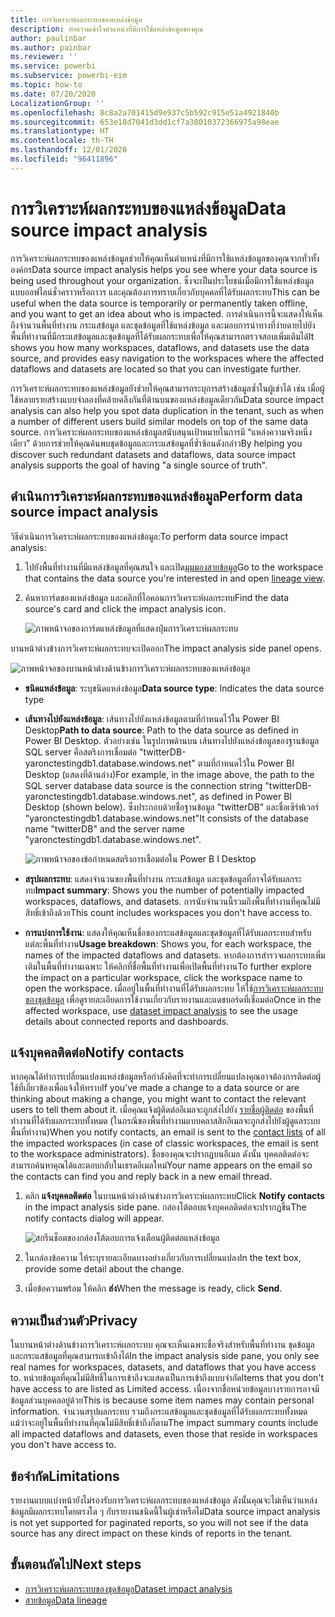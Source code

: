```yaml
---
title: การวิเคราะห์ผลกระทบของแหล่งข้อมูล
description: ทำความเข้าใจตำแหน่งที่มีการใช้แหล่งข้อมูลของคุณ
author: paulinbar
ms.author: painbar
ms.reviewer: ''
ms.service: powerbi
ms.subservice: powerbi-eim
ms.topic: how-to
ms.date: 07/20/2020
LocalizationGroup: ''
ms.openlocfilehash: 8c8a2a701415d9e937c5b592c915e51a4921840b
ms.sourcegitcommit: 653e18d7041d3dd1cf7a38010372366975a98eae
ms.translationtype: HT
ms.contentlocale: th-TH
ms.lasthandoff: 12/01/2020
ms.locfileid: "96411896"
---
```

# <a name="data-source-impact-analysis"></a><span data-ttu-id="8a25a-103">การวิเคราะห์ผลกระทบของแหล่งข้อมูล</span><span class="sxs-lookup"><span data-stu-id="8a25a-103">Data source impact analysis</span></span>

<span data-ttu-id="8a25a-104">การวิเคราะห์ผลกระทบของแหล่งข้อมูลช่วยให้คุณเห็นตำแหน่งที่มีการใช้แหล่งข้อมูลของคุณจากทั่วทั้งองค์กร</span><span class="sxs-lookup"><span data-stu-id="8a25a-104">Data source impact analysis helps you see where your data source is being used throughout your organization.</span></span> <span data-ttu-id="8a25a-105">ซึ่งจะเป็นประโยชน์เมื่อมีการใช้แหล่งข้อมูลแบบออฟไลน์ชั่วคราวหรือถาวร และคุณต้องการทราบเกี่ยวกับบุคคลที่ได้รับผลกระทบ</span><span class="sxs-lookup"><span data-stu-id="8a25a-105">This can be useful when the data source is temporarily or permanently taken offline, and you want to get an idea about who is impacted.</span></span> <span data-ttu-id="8a25a-106">การดำเนินการนี้จะแสดงให้เห็นถึงจำนวนพื้นที่ทำงาน กระแสข้อมูล และชุดข้อมูลที่ใช้แหล่งข้อมูล และมอบการนำทางที่ง่ายดายไปยังพื้นที่ทำงานที่มีกระแสข้อมูลและชุดข้อมูลที่ได้รับผลกระทบเพื่อให้คุณสามารถตรวจสอบเพิ่มเติมได้</span><span class="sxs-lookup"><span data-stu-id="8a25a-106">It shows you how many workspaces, dataflows, and datasets use the data source, and provides easy navigation to the workspaces where the affected dataflows and datasets are located so that you can investigate further.</span></span>

<span data-ttu-id="8a25a-107">การวิเคราะห์ผลกระทบของแหล่งข้อมูลยังช่วยให้คุณสามารถระบุการสร้างข้อมูลซ้ำในผู้เช่าได้ เช่น เมื่อผู้ใช้หลายรายสร้างแบบจำลองที่คล้ายคลึงกันที่ด้านบนของแหล่งข้อมูลเดียวกัน</span><span class="sxs-lookup"><span data-stu-id="8a25a-107">Data source impact analysis can also help you spot data duplication in the tenant, such as when a number of different users build similar models on top of the same data source.</span></span> <span data-ttu-id="8a25a-108">การวิเคราะห์ผลกระทบของแหล่งข้อมูลสนับสนุนเป้าหมายในการมี “แหล่งความจริงหนึ่งเดียว” ด้วยการช่วยให้คุณค้นพบชุดข้อมูลและกระแสข้อมูลที่ซ้ำซ้อนดังกล่าว</span><span class="sxs-lookup"><span data-stu-id="8a25a-108">By helping you discover such redundant datasets and dataflows, data source impact analysis supports the goal of having "a single source of truth".</span></span>

## <a name="perform-data-source-impact-analysis"></a><span data-ttu-id="8a25a-109">ดำเนินการวิเคราะห์ผลกระทบของแหล่งข้อมูล</span><span class="sxs-lookup"><span data-stu-id="8a25a-109">Perform data source impact analysis</span></span>

<span data-ttu-id="8a25a-110">วิธีดำเนินการวิเคราะห์ผลกระทบของแหล่งข้อมูล:</span><span class="sxs-lookup"><span data-stu-id="8a25a-110">To perform data source impact analysis:</span></span>

1. <span data-ttu-id="8a25a-111">ไปยังพื้นที่ทำงานที่มีแหล่งข้อมูลที่คุณสนใจ และเปิด[มุมมองสายข้อมูล](service-data-lineage.md)</span><span class="sxs-lookup"><span data-stu-id="8a25a-111">Go to the workspace that contains the data source you're interested in and open [lineage view](service-data-lineage.md).</span></span>
1. <span data-ttu-id="8a25a-112">ค้นหาการ์ดของแหล่งข้อมูล และคลิกที่ไอคอนการวิเคราะห์ผลกระทบ</span><span class="sxs-lookup"><span data-stu-id="8a25a-112">Find the data source's card and click the impact analysis icon.</span></span>

    ![ภาพหน้าจอของการ์ดแหล่งข้อมูลที่แสดงปุ่มการวิเคราะห์ผลกระทบ](media/service-data-source-impact-analysis/data-source-impact-analysis-button.png)
 
<span data-ttu-id="8a25a-114">บานหน้าต่างข้างการวิเคราะห์ผลกระทบจะเปิดออก</span><span class="sxs-lookup"><span data-stu-id="8a25a-114">The impact analysis side panel opens.</span></span>

![ภาพหน้าจอของบานหน้าต่างด้านข้างการวิเคราะห์ผลกระทบของแหล่งข้อมูล](media/service-data-source-impact-analysis/data-source-impact-analyis-side-pane.png)
 
* <span data-ttu-id="8a25a-116">**ชนิดแหล่งข้อมูล**: ระบุชนิดแหล่งข้อมูล</span><span class="sxs-lookup"><span data-stu-id="8a25a-116">**Data source type**: Indicates the data source type</span></span>
* <span data-ttu-id="8a25a-117">**เส้นทางไปยังแหล่งข้อมูล**: เส้นทางไปยังแหล่งข้อมูลตามที่กำหนดไว้ใน Power BI Desktop</span><span class="sxs-lookup"><span data-stu-id="8a25a-117">**Path to data source**: Path to the data source as defined in Power BI Desktop.</span></span> <span data-ttu-id="8a25a-118">ตัวอย่างเช่น ในรูปภาพด้านบน เส้นทางไปยังแหล่งข้อมูลของฐานข้อมูล SQL server คือสตริงการเชื่อมต่อ "twitterDB-yaronctestingdb1.database.windows.net" ตามที่กำหนดไว้ใน Power BI Desktop (แสดงที่ด้านล่าง)</span><span class="sxs-lookup"><span data-stu-id="8a25a-118">For example, in the image above, the path to the SQL server database data source is the connection string "twitterDB-yaronctestingdb1.database.windows.net", as defined in Power BI Desktop (shown below).</span></span> <span data-ttu-id="8a25a-119">ซึ่งประกอบด้วยชื่อฐานข้อมูล "twitterDB" และชื่อเซิร์ฟเวอร์ "yaronctestingdb1.database.windows.net"</span><span class="sxs-lookup"><span data-stu-id="8a25a-119">It consists of the database name "twitterDB" and the server name "yaronctestingdb1.database.windows.net".</span></span>

    ![ภาพหน้าจอของข้อกำหนดสตริงการเชื่อมต่อใน Power B I Desktop](media/service-data-source-impact-analysis/connection-string-definition-in-desktop.png)
 
* <span data-ttu-id="8a25a-121">**สรุปผลกระทบ**: แสดงจำนวนของพื้นที่ทำงาน กระแสข้อมูล และชุดข้อมูลที่อาจได้รับผลกระทบ</span><span class="sxs-lookup"><span data-stu-id="8a25a-121">**Impact summary**: Shows you the number of potentially impacted workspaces, dataflows, and datasets.</span></span> <span data-ttu-id="8a25a-122">การนับจำนวนนี้รวมถึงพื้นที่ทำงานที่คุณไม่มีสิทธิ์เข้าถึงด้วย</span><span class="sxs-lookup"><span data-stu-id="8a25a-122">This count includes workspaces you don't have access to.</span></span>
* <span data-ttu-id="8a25a-123">**การแบ่งการใช้งาน**: แสดงให้คุณเห็นชื่อของกระแสข้อมูลและชุดข้อมูลที่ได้รับผลกระทบสำหรับแต่ละพื้นที่ทำงาน</span><span class="sxs-lookup"><span data-stu-id="8a25a-123">**Usage breakdown**: Shows you, for each workspace, the names of the impacted dataflows and datasets.</span></span> <span data-ttu-id="8a25a-124">หากต้องการสำรวจผลกระทบเพิ่มเติมในพื้นที่ทำงานเฉพาะ ให้คลิกที่ชื่อพื้นที่ทำงานเพื่อเปิดพื้นที่ทำงาน</span><span class="sxs-lookup"><span data-stu-id="8a25a-124">To further explore the impact on a particular workspace, click the workspace name to open the workspace.</span></span> <span data-ttu-id="8a25a-125">เมื่ออยู่ในพื้นที่ทำงานที่ได้รับผลกระทบ ให้ใช้[การวิเคราะห์ผลกระทบของชุดข้อมูล](service-dataset-impact-analysis.md) เพื่อดูรายละเอียดการใช้งานเกี่ยวกับรายงานและแดชบอร์ดที่เชื่อมต่อ</span><span class="sxs-lookup"><span data-stu-id="8a25a-125">Once in the affected workspace, use [dataset impact analysis](service-dataset-impact-analysis.md) to see the usage details about connected reports and dashboards.</span></span>

## <a name="notify-contacts"></a><span data-ttu-id="8a25a-126">แจ้งบุคคลติดต่อ</span><span class="sxs-lookup"><span data-stu-id="8a25a-126">Notify contacts</span></span>

<span data-ttu-id="8a25a-127">หากคุณได้ทำการเปลี่ยนแปลงแหล่งข้อมูลหรือกำลังคิดที่จะทำการเปลี่ยนแปลงคุณอาจต้องการติดต่อผู้ใช้ที่เกี่ยวข้องเพื่อแจ้งให้ทราบ</span><span class="sxs-lookup"><span data-stu-id="8a25a-127">If you've made a change to a data source or are thinking about making a change, you might want to contact the relevant users to tell them about it.</span></span> <span data-ttu-id="8a25a-128">เมื่อคุณแจ้งผู้ติดต่ออีเมลจะถูกส่งไปยัง [รายชื่อผู้ติดต่อ](service-create-the-new-workspaces.md#create-a-contact-list) ของพื้นที่ทำงานที่ได้รับผลกระทบทั้งหมด (ในกรณีของพื้นที่ทำงานแบบคลาสสิกอีเมลจะถูกส่งไปยังผู้ดูแลระบบพื้นที่ทำงาน)</span><span class="sxs-lookup"><span data-stu-id="8a25a-128">When you notify contacts, an email is sent to the [contact lists](service-create-the-new-workspaces.md#create-a-contact-list) of all the impacted workspaces (in case of classic workspaces, the email is sent to the workspace administrators).</span></span> <span data-ttu-id="8a25a-129">ชื่อของคุณจะปรากฏบนอีเมล ดังนั้น บุคคลติดต่อจะสามารถค้นหาคุณได้และตอบกลับในเธรดอีเมลใหม่</span><span class="sxs-lookup"><span data-stu-id="8a25a-129">Your name appears on the email so the contacts can find you and reply back in a new email thread.</span></span> 

1. <span data-ttu-id="8a25a-130">คลิก **แจ้งบุคคลติดต่อ** ในบานหน้าต่างด้านข่างการวิเคราะห์ผลกระทบ</span><span class="sxs-lookup"><span data-stu-id="8a25a-130">Click **Notify contacts** in the impact analysis side pane.</span></span> <span data-ttu-id="8a25a-131">กล่องโต้ตอบแจ้งบุคคลติดต่อจะปรากฏขึ้น</span><span class="sxs-lookup"><span data-stu-id="8a25a-131">The notify contacts dialog will appear.</span></span>

   ![สกรีนช็อตของกล่องโต้ตอบการแจ้งเตือนผู้ติดต่อแหล่งข้อมูล](media/service-data-source-impact-analysis/notify-contacts-dialog.png)

1. <span data-ttu-id="8a25a-133">ในกล่องข้อความ ให้ระบุรายละเอียดบางอย่างเกี่ยวกับการเปลี่ยนแปลง</span><span class="sxs-lookup"><span data-stu-id="8a25a-133">In the text box, provide some detail about the change.</span></span>
1. <span data-ttu-id="8a25a-134">เมื่อข้อความพร้อม ให้คลิก **ส่ง**</span><span class="sxs-lookup"><span data-stu-id="8a25a-134">When the message is ready, click **Send**.</span></span>

## <a name="privacy"></a><span data-ttu-id="8a25a-135">ความเป็นส่วนตัว</span><span class="sxs-lookup"><span data-stu-id="8a25a-135">Privacy</span></span>

<span data-ttu-id="8a25a-136">ในบานหน้าต่างด้านข้างการวิเคราะห์ผลกระทบ คุณจะเห็นเฉพาะชื่อจริงสำหรับพื้นที่ทำงาน ชุดข้อมูล และกระแสข้อมูลที่คุณสามารถเข้าถึงได้</span><span class="sxs-lookup"><span data-stu-id="8a25a-136">In the impact analysis side pane, you only see real names for workspaces, datasets, and dataflows that you have access to.</span></span> <span data-ttu-id="8a25a-137">หน่วยข้อมูลที่คุณไม่มีสิทธิ์ในการเข้าถึงจะแสดงเป็นการเข้าถึงแบบจำกัด</span><span class="sxs-lookup"><span data-stu-id="8a25a-137">Items that you don't have access to are listed as Limited access.</span></span> <span data-ttu-id="8a25a-138">เนื่องจากชื่อหน่วยข้อมูลบางรายการอาจมีข้อมูลส่วนบุคคลอยู่ด้วย</span><span class="sxs-lookup"><span data-stu-id="8a25a-138">This is because some item names may contain personal information.</span></span>
<span data-ttu-id="8a25a-139">จำนวนสรุปผลกระทบ รวมถึงกระแสข้อมูลและชุดข้อมูลที่ได้รับผลกระทบทั้งหมด แม้ว่าจะอยู่ในพื้นที่ทำงานที่คุณไม่มีสิทธิ์เข้าถึงก็ตาม</span><span class="sxs-lookup"><span data-stu-id="8a25a-139">The impact summary counts include all impacted dataflows and datasets, even those that reside in workspaces you don't have access to.</span></span>

## <a name="limitations"></a><span data-ttu-id="8a25a-140">ข้อจำกัด</span><span class="sxs-lookup"><span data-stu-id="8a25a-140">Limitations</span></span>

<span data-ttu-id="8a25a-141">รายงานแบบแบ่งหน้ายังไม่รองรับการวิเคราะห์ผลกระทบของแหล่งข้อมูล ดังนั้นคุณจะไม่เห็นว่าแหล่งข้อมูลมีผลกระทบโดยตรงใด ๆ กับรายงานชนิดนี้ในผู้เช่าหรือไม่</span><span class="sxs-lookup"><span data-stu-id="8a25a-141">Data source impact analysis is not yet supported for paginated reports, so you will not see if the data source has any direct impact on these kinds of reports in the tenant.</span></span>

## <a name="next-steps"></a><span data-ttu-id="8a25a-142">ขั้นตอนถัดไป</span><span class="sxs-lookup"><span data-stu-id="8a25a-142">Next steps</span></span>

* [<span data-ttu-id="8a25a-143">การวิเคราะห์ผลกระทบของชุดข้อมูล</span><span class="sxs-lookup"><span data-stu-id="8a25a-143">Dataset impact analysis</span></span>](service-dataset-impact-analysis.md)
* [<span data-ttu-id="8a25a-144">สายข้อมูล</span><span class="sxs-lookup"><span data-stu-id="8a25a-144">Data lineage</span></span>](service-data-lineage.md)
